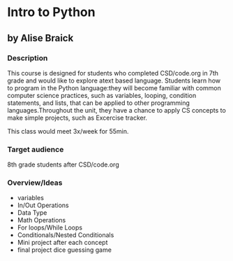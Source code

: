 # Intro to Python

## by Alise Braick

### Description
This course is designed for students who completed CSD/code.org in 7th grade and would like to explore atext based language. Students learn how to program in the Python language:they will become familiar with common computer science practices, such as variables, looping, condition statements, and lists, that can be applied to other programming languages.Throughout the unit, they have a chance to apply CS concepts to make simple projects, such as Excercise tracker.

This class would meet 3x/week for 55min. 

### Target audience
8th grade students after CSD/code.org

### Overview/Ideas

* variables
* In/Out Operations
* Data Type
* Math Operations
* For loops/While Loops
* Conditionals/Nested Conditionals
* Mini project after each concept
* final project dice guessing game
